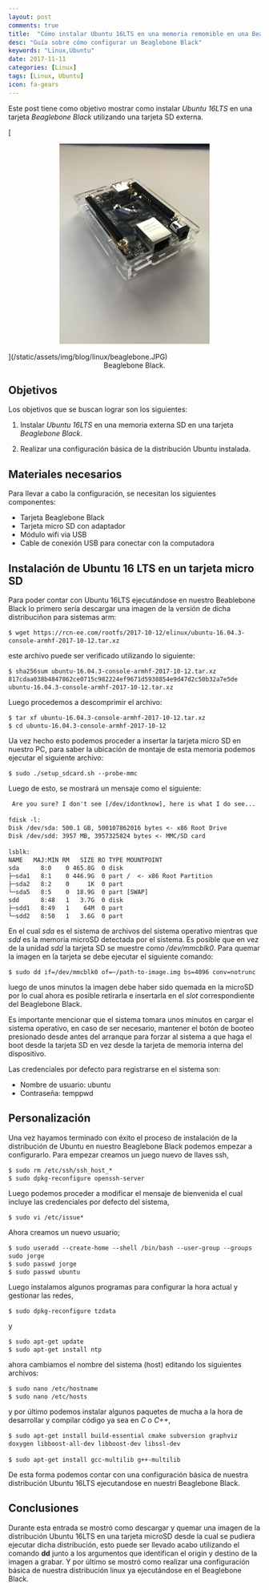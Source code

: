 ```yaml
---
layout: post
comments: true
title:  "Cómo instalar Ubuntu 16LTS en una memoria remomible en una Beaglebone Black"
desc: "Guía sobre cómo configurar un Beaglebone Black"
keywords: "Linux,Ubuntu"
date: 2017-11-11
categories: [Linux]
tags: [Linux, Ubuntu]
icon: fa-gears
---
```


Este post tiene como objetivo mostrar como instalar *Ubuntu 16LTS* en una tarjeta *Beaglebone Black* utilizando una tarjeta SD externa.

[<center>
<img src="/static/assets/img/blog/linux/beaglebone.JPG" alt="Drawing" width= "300px"/>
</center>](/static/assets/img/blog/linux/beaglebone.JPG)
<div style="text-align:center">
Beaglebone Black.
</div>

## <i class="fa fa-search-plus" aria-hidden="true"></i> **Objetivos**

Los objetivos que se buscan lograr son los siguientes:

1. Instalar *Ubuntu 16LTS* en una memoria externa SD en una tarjeta *Beaglebone Black*.

1. Realizar una configuración básica de la distribución Ubuntu instalada.


## <i class="fa fa-list-ul"></i> Materiales necesarios
Para llevar a cabo la configuración, se necesitan los siguientes componentes:

* Tarjeta Beaglebone Black
* Tarjeta micro SD con adaptador
* Módulo wifi via USB
* Cable de conexión USB para conectar con la computadora

## <i class="fa fa-cogs" aria-hidden="true"></i> Instalación de Ubuntu 16 LTS en un tarjeta micro SD
Para poder contar con Ubuntu 16LTS ejecutándose en nuestro Beablebone Black lo primero sería descargar una imagen de la versión de dicha distribuciñon para sistemas arm:

```
$ wget https://rcn-ee.com/rootfs/2017-10-12/elinux/ubuntu-16.04.3-console-armhf-2017-10-12.tar.xz
```

este archivo puede ser verificado utilizando lo siguiente:

```
$ sha256sum ubuntu-16.04.3-console-armhf-2017-10-12.tar.xz
817cdaa038b4847862ce0715c982224ef9671d5938854e9d47d2c50b32a7e5de  ubuntu-16.04.3-console-armhf-2017-10-12.tar.xz

```

Luego procedemos a descomprimir el archivo:

```
$ tar xf ubuntu-16.04.3-console-armhf-2017-10-12.tar.xz
$ cd ubuntu-16.04.3-console-armhf-2017-10-12
```

Ua vez hecho esto podemos proceder a insertar la tarjeta micro SD en nuestro PC, para saber la ubicación de montaje de esta memoria podemos ejecutar el siguiente archivo:

```
$ sudo ./setup_sdcard.sh --probe-mmc
```
 Luego de esto, se mostrará un mensaje como el siguiente:

```
 Are you sure? I don't see [/dev/idontknow], here is what I do see...

fdisk -l:
Disk /dev/sda: 500.1 GB, 500107862016 bytes <- x86 Root Drive
Disk /dev/sdd: 3957 MB, 3957325824 bytes <- MMC/SD card

lsblk:
NAME   MAJ:MIN RM   SIZE RO TYPE MOUNTPOINT
sda      8:0    0 465.8G  0 disk
├─sda1   8:1    0 446.9G  0 part /  <- x86 Root Partition
├─sda2   8:2    0     1K  0 part
└─sda5   8:5    0  18.9G  0 part [SWAP]
sdd      8:48   1   3.7G  0 disk
├─sdd1   8:49   1    64M  0 part
└─sdd2   8:50   1   3.6G  0 part
```

En el cual *sda* es el sistema de archivos del sistema operativo mientras que *sdd* es la memoria microSD detectada por el sistema. Es posible que en vez de la unidad *sdd* la tarjeta SD se muestre como */dev/mmcblk0*. Para quemar la imagen en la tarjeta se debe ejecutar el siguiente comando:


```
$ sudo dd if=/dev/mmcblk0 of=~/path-to-image.img bs=4096 conv=notrunc

```

luego de unos minutos la imagen debe haber sido quemada en la microSD por lo cual ahora es posible retirarla e insertarla en el *slot* correspondiente del Beaglebone Black.

Es importante mencionar que el sistema tomara unos minutos en cargar el sistema operativo, en caso de ser necesario, mantener el botón de booteo presionado desde antes del arranque para forzar al sistema a que haga el boot desde la tarjeta SD en vez desde la tarjeta de memoria interna del dispositivo.

Las credenciales por defecto para registrarse en el sistema son:

* Nombre de usuario: ubuntu
* Contraseña: temppwd

## <i class="fa fa-user"></i> Personalización

Una vez hayamos terminado con éxito el proceso de instalación de la distribución de Ubuntu en nuestro Beaglebone Black podemos empezar a configurarlo. Para empezar creamos un juego nuevo de llaves ssh,

```
$ sudo rm /etc/ssh/ssh_host_*
$ sudo dpkg-reconfigure openssh-server
```

Luego podemos proceder a modificar el mensaje de bienvenida el cual incluye las credenciales por defecto del sistema,

```
$ sudo vi /etc/issue*
```
 Ahora creamos un nuevo usuario;

 ```
 $ sudo useradd --create-home --shell /bin/bash --user-group --groups sudo jorge
 $ sudo passwd jorge
 $ sudo passwd ubuntu
```

Luego instalamos algunos programas para configurar la hora actual y gestionar las redes,

```
$ sudo dpkg-reconfigure tzdata
```

y

```
$ sudo apt-get update
$ sudo apt-get install ntp
```

ahora cambiamos el nombre del sistema (host) editando los siguientes archivos:

```
$ sudo nano /etc/hostname
$ sudo nano /etc/hosts
```

y por último podemos instalar algunos paquetes de mucha a la hora de desarrollar y compilar código ya sea en *C* o *C++*,

```
$ sudo apt-get install build-essential cmake subversion graphviz doxygen libboost-all-dev libboost-dev libssl-dev

$ sudo apt-get install gcc-multilib g++-multilib
```

De esta forma podemos contar con una configuración básica de nuestra distribución Ubuntu 16LTS ejecutandose en nuestri Beaglebone Black.

## <i class="fa fa-thumbs-o-up" aria-hidden="true"></i> **Conclusiones**
Durante esta entrada se mostró como descargar y quemar una imagen de la distribución Ubuntu 16LTS en una tarjeta microSD desde la cual se pudiera ejecutar dicha distribución, esto puede ser llevado acabo utilizando el comando **dd** junto a los argumentos que identifican el origin y destino de la imagen a grabar. Y por último se mostró como realizar una configuración básica de nuestra distribución linux ya ejecutándose en el Beaglebone Black.
